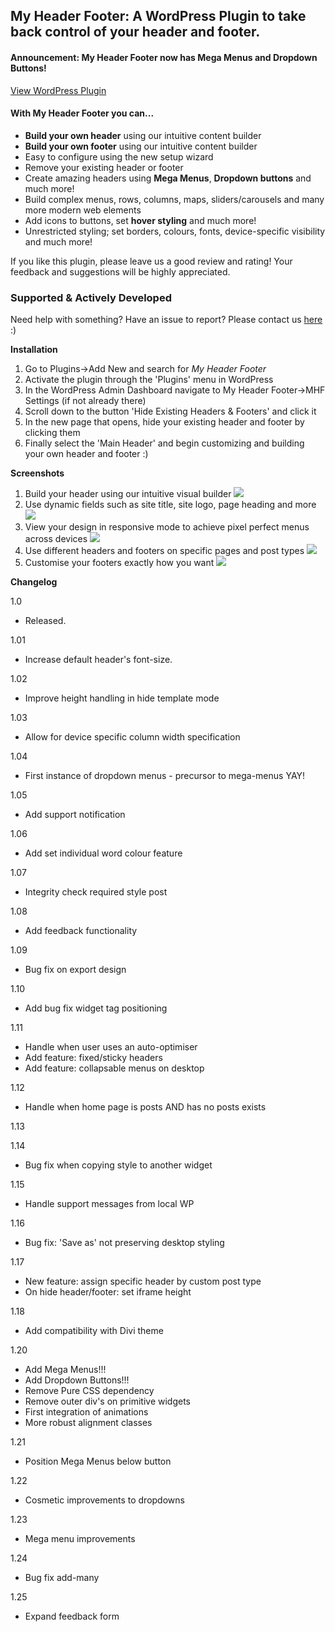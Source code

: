 
## My Header Footer: A WordPress Plugin to take back control of your header and footer. 
   
#### Announcement: My Header Footer now has **Mega Menus** and **Dropdown Buttons!**    

[View WordPress Plugin](https://wordpress.org/plugins/vd-my-header-footer/)
   
#### With My Header Footer you can...     
   
- **Build your own header** using our intuitive content builder 
- **Build your own footer** using our intuitive content builder 
- Easy to configure using the new setup wizard    
- Remove your existing header or footer   
- Create amazing headers using **Mega Menus**, **Dropdown buttons** and much more!     
- Build complex menus, rows, columns, maps, sliders/carousels and many more modern web elements   
- Add icons to buttons, set **hover styling** and much more!  
- Unrestricted styling; set borders, colours, fonts, device-specific visibility and much more!    

If you like this plugin, please leave us a good review and rating! Your feedback and suggestions will be highly appreciated.

### Supported & Actively Developed

Need help with something? Have an issue to report? Please contact us [here](https://www.visualdesigner.io/contact) :)

**Installation**

1. Go to Plugins->Add New and search for *My Header Footer*
2. Activate the plugin through the 'Plugins' menu in WordPress
3. In the WordPress Admin Dashboard navigate to My Header Footer->MHF Settings (if not already there)
4. Scroll down to the button 'Hide Existing Headers & Footers' and click it
5. In the new page that opens, hide your existing header and footer by clicking them
6. Finally select the 'Main Header' and begin customizing and building your own header and footer :)

**Screenshots**

1. Build your header using our intuitive visual builder
![](https://ps.w.org/vd-my-header-footer/assets/screenshot-1.jpg)
2. Use dynamic fields such as site title, site logo, page heading and more
![](https://ps.w.org/vd-my-header-footer/assets/screenshot-2.jpg)
3. View your design in responsive mode to achieve pixel perfect menus across devices
![](https://ps.w.org/vd-my-header-footer/assets/screenshot-3.jpg)
4. Use different headers and footers on specific pages and post types
![](https://ps.w.org/vd-my-header-footer/assets/screenshot-4.jpg)
5. Customise your footers exactly how you want
![](https://ps.w.org/vd-my-header-footer/assets/screenshot-5.jpg)

**Changelog**

1.0
* Released.

1.01
* Increase default header's font-size.

1.02
* Improve height handling in hide template mode

1.03
* Allow for device specific column width specification

1.04
* First instance of dropdown menus - precursor to mega-menus YAY!

1.05
* Add support notification

1.06
* Add set individual word colour feature

1.07
* Integrity check required style post

1.08
* Add feedback functionality

1.09
* Bug fix on export design

1.10
* Add bug fix widget tag positioning

1.11
* Handle when user uses an auto-optimiser 
* Add feature: fixed/sticky headers
* Add feature: collapsable menus on desktop

1.12
* Handle when home page is posts AND has no posts exists

1.13

1.14
* Bug fix when copying style to another widget

1.15
* Handle support messages from local WP

1.16
* Bug fix: 'Save as' not preserving desktop styling

1.17
* New feature: assign specific header by custom post type
* On hide header/footer: set iframe height

1.18
* Add compatibility with Divi theme

1.20
* Add Mega Menus!!!
* Add Dropdown Buttons!!!
* Remove Pure CSS dependency
* Remove outer div's on primitive widgets
* First integration of animations
* More robust alignment classes

1.21
* Position Mega Menus below button

1.22
* Cosmetic improvements to dropdowns

1.23
* Mega menu improvements

1.24
* Bug fix add-many

1.25
* Expand feedback form
